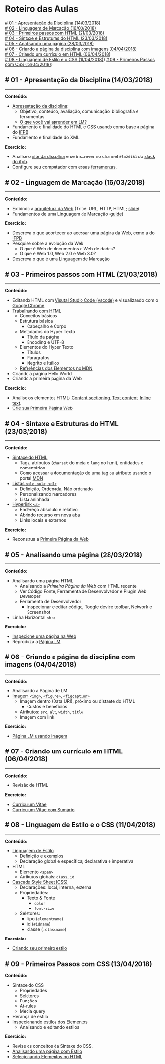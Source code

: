 # Roteiro das Aulas

[\# 01 - Apresentação da Disciplina (14/03/2018)](#-01---apresentação-da-disciplina-14032018)<br>
[\# 02 - Linguagem de Marcação (16/03/2018)](#-02---linguagem-de-marcação-16032018)<br>
[\# 03 - Primeiros passos com HTML (21/03/2018)](#-03---primeiros-passos-com-html-21032018)<br>
[\# 04 - Sintaxe e Estruturas do HTML (23/03/2018)](#-04---sintaxe-e-estruturas-do-html-23032018)<br>
[\# 05 - Analisando uma página (28/03/2018)](#-05---analisando-uma-página-28032018)<br>
[\# 06 - Criando a página da disciplina com imagens (04/04/2018)](#-06---criando-a-página-da-disciplina-com-imagens-04042018)<br>
[\# 07 - Criando um currículo em HTML (06/04/2018)](#-07---criando-um-currículo-em-html-06042018)<br>
[\# 08 - Linguagem de Estilo e o CSS (11/04/2018)](#-08---linguagem-de-estilo-e-o-css-11042018))
[\# 09 - Primeiros Passos com CSS (13/04/2018)](#-09---primeiros-passos-com-css-13042018))

## \# 01 - Apresentação da Disciplina (14/03/2018)
---

**Conteúdo:**
- [Apresentação da disciplina](https://ifpb.github.io/lm/):
  - Objetivo, conteúdo, avaliação, comunicação, bibliografia e ferramentas
  - [O que você vai aprender em LM?](http://slides.com/luizcarlos/o-que-vou-aprender-em-lm#/)
- Fundamento e finalidade do HTML e CSS usando como base a página do [IFPB](http://www.ifpb.edu.br/)
- Fundamento e finalidade do XML

**Exercício:**
* Analise o [site da discplina](https://ifpb.github.io/lm/) e se inscrever no channel `#lm20181` do [slack do ifpb](https://ifpb.slack.com).
* Configure seu computador com essas [ferramentas](TOOLS.md).

## \# 02 - Linguagem de Marcação (16/03/2018)
---

**Conteúdo:**
- Exibindo a [arquitetura da Web](https://www.youtube.com/watch?v=guvsH5OFizE) (Tripé: URL, HTTP, HTML; [slide](https://ifpb.github.io/web-guide/slides/web.pdf))
- Fundamentos de uma Linguagem de Marcação ([guide](https://ifpb.github.io/html-guide/markup/))

**Exercício:**
* Descreva o que acontecer ao acessar uma página da Web, como a do [IFPB](http://www.ifpb.edu.br)
* Pesquise sobre a evolução da Web
  * O que é Web de documentos e Web de dados?
  * O que é Web 1.0, Web 2.0 e Web 3.0?
* Descreva o que é uma Linguagem de Marcação


## \# 03 - Primeiros passos com HTML (21/03/2018)
---

**Conteúdo:**
- Editando HTML com [Visutal Studio Code (vscode)](http://code.visualstudio.com) e visualizando com o [Google Chrome](https://www.google.com/chrome/)
- [Trabalhando com HTML](https://ifpb.github.io/html-guide/html/)
  - Conceitos básicos
  - Estrutura básica
    - Cabeçalho e Corpo
  - Metadados do Hyper Texto
    - Título da página
    - Encoding e UTF-8
  - Elementos do Hyper Texto
    - Títulos
    - Parágrafos
    - Negrito e Itálico
  - [Referências dos Elementos no MDN](https://developer.mozilla.org/en-US/docs/Web/HTML/Element/)
- Criando a página Hello World
- Criando a primeira página da Web

**Exercício:**
* Analise os elementos HTML: [Content sectioning](https://developer.mozilla.org/en-US/docs/Web/HTML/Element#Content_sectioning), [Text content](https://developer.mozilla.org/en-US/docs/Web/HTML/Element#Text_content), [Inline text](https://developer.mozilla.org/en-US/docs/Web/HTML/Element#Inline_text_semantics).
* [Crie sua Primeira Página Web](https://ifpb.github.io/html-exercises/challenges/hello-world-html/)

## \# 04 - Sintaxe e Estruturas do HTML (23/03/2018)
---

**Conteúdo:**
- [Sintaxe do HTML](https://ifpb.github.io/html-guide/html/)
  - Tags, atributos (`charset` do meta e `lang` no html), entidades e comentários
  - Como acessar a documentação de uma tag ou atributo usando o portal [MDN](https://developer.mozilla.org/kab/docs/Web/HTML)
- [Listas `<ol>`, `<ul>`, `<dl>`](https://ifpb.github.io/html-guide/html/#lists)
  - Definição, Ordenada, Não ordenado
  - Personalizando marcadores
  - Lista aninhada
- [Hyperlink `<a>`](https://ifpb.github.io/html-guide/html/#hyperlink)
  - Endereço absoluto e relativo
  - Abrindo recurso em nova aba
  - Links locais e externos

**Exercício:**
* Reconstrua a [Primeira Página da Web](https://ifpb.github.io/html-exercises/challenges/first-web-page/)

## \# 05 - Analisando uma página (28/03/2018)
---

**Conteúdo:**
- Analisando uma página HTML
  - Analisando a *Primeira Página da Web* com HTML recente
  - Ver Código Fonte, Ferramenta de Desenvolvedor e Plugin Web Developer
  - Ferramenta de Desenvolvedor
    - Inspecionar e editar código, Toogle device toolbar, Network e Screenshot
- Linha Horizontal `<hr>`

**Exercício:**
* [Inspecione uma página na Web](https://ifpb.github.io/html-exercises/challenges/inspect-page/)
* Reproduza a [Página LM](https://ifpb.github.io/html-exercises/challenges/page-lm-simple/)

## \# 06 - Criando a página da disciplina com imagens (04/04/2018)
---

**Conteúdo:**
- Analisando a Página de LM
- [Imagem `<img>`, `<figure>`, `<figcaption>`](https://ifpb.github.io/html-guide/html/#image-and-multimedia)
  - Imagem dentro (Data URI), próximo ou distante do HTML
    - Custos e benefícios
  - Atributos: `src`, `alt`, `width`, `title`
  - Imagem com link

**Exercício:**
* [Página LM usando imagem](https://ifpb.github.io/html-exercises/challenges/page-lm-img/)

## \# 07 - Criando um currículo em HTML (06/04/2018)
---

**Conteúdo:**
- Revisão de HTML

**Exercício:**
* [Curriculum Vitae](https://ifpb.github.io/html-exercises/challenges/curriculum-simple/)
* [Curriculum Vitae com Sumário](https://ifpb.github.io/html-exercises/challenges/curriculum-linkinternal/)

## \# 08 - Linguagem de Estilo e o CSS (11/04/2018)
---

**Conteúdo:**
- [Linguagem de Estilo](https://ifpb.github.io/css-guide/style/)
  - Definição e exemplos
  - Declaração global e específica; declarativa e imperativa
- HTML
  - Elemento [`<span>`](https://developer.mozilla.org/en-US/docs/Web/HTML/Element/span)
  - Atributos globais: `class`, `id`
- [Cascade Style Sheet (CSS)](https://ifpb.github.io/css-guide/css/)
  - Declarações: local, interna, externa
  - Propriedades:
      - Texto & Fonte
        - `color`
        - `font-size`
  - Seletores: 
    - tipo (`elementname`)
    - id (`#idname`)
    - classe (`.classname`)

**Exercício:**
* [Criando seu primeiro estilo](https://ifpb.github.io/css-exercises/challenges/hello-world-css/)


## \# 09 - Primeiros Passos com CSS (13/04/2018)

**Conteúdo:**
- Sintaxe do CSS
  - Propriedades
  - Seletores
  - Funções
  - At-rules
  - Media query
- Herança de estilo
- Inspecionando estilos dos Elementos
  - Analisando e editando estilos

**Exercício:**
* Revise os conceitos da Sintaxe do CSS.
* [Analisando uma página com Estilo](https://ifpb.github.io/css-exercises/challenges/inspect-style/)
* [Selecionando Elementos no HTML](https://ifpb.github.io/css-exercises/challenges/selector-css/)